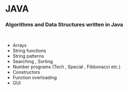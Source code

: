 # JAVA

### Algorithms and Data Structures written in Java
<br>

- Arrays
- String functions
- String patterns
- Searching , Sorting
- Number programs (Tech , Special , Fibbonacci etc.)
- Constructors 
- Function overloading 
- GUI


